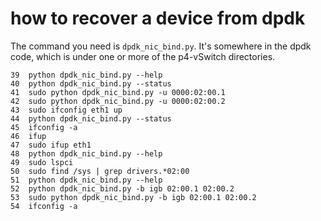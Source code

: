 # how to recover a device from dpdk

The command you need is `dpdk_nic_bind.py`. It's somewhere in the dpdk
code, which is under one or more of the p4-vSwitch directories.

```
39  python dpdk_nic_bind.py --help
40  python dpdk_nic_bind.py --status
41  sudo python dpdk_nic_bind.py -u 0000:02:00.1
42  sudo python dpdk_nic_bind.py -u 0000:02:00.2
43  sudo ifconfig eth1 up
44  python dpdk_nic_bind.py --status
45  ifconfig -a
46  ifup
47  sudo ifup eth1
48  python dpdk_nic_bind.py --help
49  sudo lspci
50  sudo find /sys | grep drivers.*02:00
51  python dpdk_nic_bind.py --help
52  python dpdk_nic_bind.py -b igb 02:00.1 02:00.2
53  sudo python dpdk_nic_bind.py -b igb 02:00.1 02:00.2
54  ifconfig -a
```

